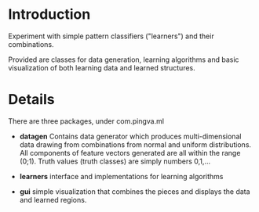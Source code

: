 # Introduction #

Experiment with simple pattern classifiers ("learners") and their combinations.

Provided are classes for data generation, learning algorithms and basic visualization of both learning data and learned structures.


# Details #

There are three packages, under com.pingva.ml

  * **datagen**  Contains data generator which produces multi-dimensional data drawing from combinations from normal and uniform distributions.  All components of feature vectors generated are all within the range (0;1).  Truth values (truth classes) are simply numbers 0,1,...

  * **learners**  interface and implementations for learning algorithms

  * **gui**  simple visualization that combines the pieces and displays the data and learned regions.